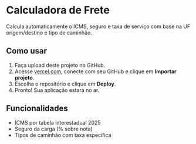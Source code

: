 # Calculadora de Frete

Calcula automaticamente o ICMS, seguro e taxa de serviço com base na UF origem/destino e tipo de caminhão.

## Como usar
1. Faça upload deste projeto no GitHub.
2. Acesse [vercel.com](https://vercel.com), conecte com seu GitHub e clique em **Importar projeto**.
3. Escolha o repositório e clique em **Deploy**.
4. Pronto! Sua aplicação estará no ar.

## Funcionalidades
- ICMS por tabela interestadual 2025
- Seguro da carga (% sobre nota)
- Tipos de caminhão com taxa específica
